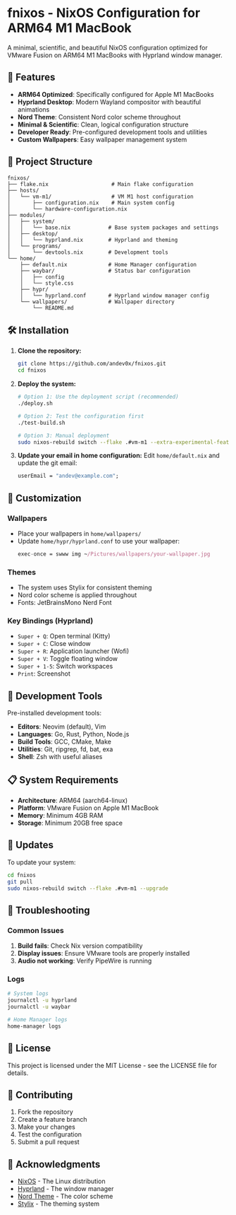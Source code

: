 # fnixos - NixOS Configuration for ARM64 M1 MacBook

A minimal, scientific, and beautiful NixOS configuration optimized for VMware Fusion on ARM64 M1 MacBooks with Hyprland window manager.

## 🚀 Features

- **ARM64 Optimized**: Specifically configured for Apple M1 MacBooks
- **Hyprland Desktop**: Modern Wayland compositor with beautiful animations
- **Nord Theme**: Consistent Nord color scheme throughout
- **Minimal & Scientific**: Clean, logical configuration structure
- **Developer Ready**: Pre-configured development tools and utilities
- **Custom Wallpapers**: Easy wallpaper management system

## 📁 Project Structure

```
fnixos/
├── flake.nix                    # Main flake configuration
├── hosts/
│   └── vm-m1/                   # VM M1 host configuration
│       ├── configuration.nix    # Main system config
│       └── hardware-configuration.nix
├── modules/
│   ├── system/
│   │   └── base.nix            # Base system packages and settings
│   ├── desktop/
│   │   └── hyprland.nix        # Hyprland and theming
│   └── programs/
│       └── devtools.nix        # Development tools
└── home/
    ├── default.nix             # Home Manager configuration
    ├── waybar/                 # Status bar configuration
    │   ├── config
    │   └── style.css
    ├── hypr/
    │   └── hyprland.conf       # Hyprland window manager config
    └── wallpapers/             # Wallpaper directory
        └── README.md
```

## 🛠️ Installation

1. **Clone the repository:**
   ```bash
   git clone https://github.com/andev0x/fnixos.git
   cd fnixos
   ```

2. **Deploy the system:**
   ```bash
   # Option 1: Use the deployment script (recommended)
   ./deploy.sh
   
   # Option 2: Test the configuration first
   ./test-build.sh
   
   # Option 3: Manual deployment
   sudo nixos-rebuild switch --flake .#vm-m1 --extra-experimental-features nix-command --extra-experimental-features flakes
   ```

3. **Update your email in home configuration:**
   Edit `home/default.nix` and update the git email:
   ```nix
   userEmail = "andev@example.com";
   ```

## 🎨 Customization

### Wallpapers
- Place your wallpapers in `home/wallpapers/`
- Update `home/hypr/hyprland.conf` to use your wallpaper:
  ```nix
  exec-once = swww img ~/Pictures/wallpapers/your-wallpaper.jpg
  ```

### Themes
- The system uses Stylix for consistent theming
- Nord color scheme is applied throughout
- Fonts: JetBrainsMono Nerd Font

### Key Bindings (Hyprland)
- `Super + Q`: Open terminal (Kitty)
- `Super + C`: Close window
- `Super + R`: Application launcher (Wofi)
- `Super + V`: Toggle floating window
- `Super + 1-5`: Switch workspaces
- `Print`: Screenshot

## 🔧 Development Tools

Pre-installed development tools:
- **Editors**: Neovim (default), Vim
- **Languages**: Go, Rust, Python, Node.js
- **Build Tools**: GCC, CMake, Make
- **Utilities**: Git, ripgrep, fd, bat, exa
- **Shell**: Zsh with useful aliases

## 📋 System Requirements

- **Architecture**: ARM64 (aarch64-linux)
- **Platform**: VMware Fusion on Apple M1 MacBook
- **Memory**: Minimum 4GB RAM
- **Storage**: Minimum 20GB free space

## 🔄 Updates

To update your system:
```bash
cd fnixos
git pull
sudo nixos-rebuild switch --flake .#vm-m1 --upgrade
```

## 🐛 Troubleshooting

### Common Issues

1. **Build fails**: Check Nix version compatibility
2. **Display issues**: Ensure VMware tools are properly installed
3. **Audio not working**: Verify PipeWire is running

### Logs
```bash
# System logs
journalctl -u hyprland
journalctl -u waybar

# Home Manager logs
home-manager logs
```

## 📝 License

This project is licensed under the MIT License - see the LICENSE file for details.

## 🤝 Contributing

1. Fork the repository
2. Create a feature branch
3. Make your changes
4. Test the configuration
5. Submit a pull request

## 🙏 Acknowledgments

- [NixOS](https://nixos.org/) - The Linux distribution
- [Hyprland](https://hyprland.org/) - The window manager
- [Nord Theme](https://www.nordtheme.com/) - The color scheme
- [Stylix](https://github.com/danth/stylix) - The theming system
